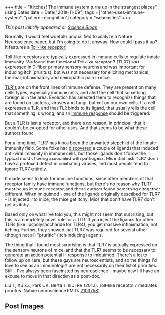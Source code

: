 +++
title = "It itches! The immune system turns up in the strangest places"
using Dates
date = Date("2010-11-09")
tags = ["other-uses-immune-system", "pattern-recognition"]
category = "webeasties"
+++

_This post initially appeared on [Science Blogs](http://scienceblogs.com/webeasties)_

Normally, I would feel woefully unqualified to analyze a Nature Neuroscience paper, but I'm going to do it anyway. How could I pass it up? It features a [Toll-like receptor!](http://www.nature.com/neuro/journal/vaop/ncurrent/full/nn.2683.html)

Toll-like receptors are typically expressed in immune cells to regulate innate immunity. We found that functional Toll-like receptor 7 (TLR7) was expressed in C-fiber primary sensory neurons and was important for inducing itch (pruritus), but was not necessary for eliciting mechanical, thermal, inflammatory and neuropathic pain in mice.

[TLR's](http://en.wikipedia.org/wiki/Toll-like_receptor) are on the front lines of immune defense. They are present on many cells types, especially immune cells, and alert the cell that something foreign is in the area. Evolution has selected them to recognize things that are found on bacteria, viruses and fungi, but not on our own cells. If a cell expresses a TLR, and that TLR binds to its ligand, that usually tells the cell that something is wrong, and an [immune response](http://scienceblogs.com/webeasties/2010/11/immune_response_from_start_to_1.php) should be triggered.

But a TLR is just a receptor, and there's no reason, in principal, that it couldn't be co-opted for other uses. And that seems to be what these authors found

For a long time, TLR7 has kinda been the unwanted stepchild of the innate immunity field. Some folks had [discovered](http://www.ncbi.nlm.nih.gov/pubmed/11812998) a couple of ligands that induced anti-viral immunity in immune cells, but those ligands don't follow the typical mold of being associated with pathogens. Mice that lack TLR7 don't have a profound defect in combating viruses, and most people tend to ignore TLR7 entirely.

It made sense to look for immune functions, since other members of that receptor family have immune functions, but there's no reason why TLR7 must be an immune receptor, and these authors found something altogether different. When imiquimod - one of the ligands originally described for TLR7 - is injected into mice, the mice get itchy. Mice that don't have TLR7 don't get as itchy.

Based only on what I've told you, this might not seem that surprising, but this is a completely novel role for a TLR. If you inject the ligands for other TLRs (like lipopolysaccharide for TLR4), you get massive inflammation, not itching. Further, they showed that TLR7 was required for several other (though not all) "pruritic" (itch-inducing) agents.

The thing that I found most surprising is that TLR7 is actually expressed on the sensory neurons of mice, and that the TLR7 seems to be necessary to generate an action potential in response to imiquimod. There's a lot to follow up on here, but these guys are neuroscientists, and so the things I'd love to see as an immunologist are not necessarily on their list of priorities. Still - I've always been fascinated by neuroscience - maybe now I'll have an excuse to move in that direction as a post-doc.

Liu T, Xu ZZ, Park CK, Berta T, & Ji RR (2010). Toll-like receptor 7 mediates pruritus. Nature neuroscience PMID: [21037581](review)

      
  

 ## Post Images


